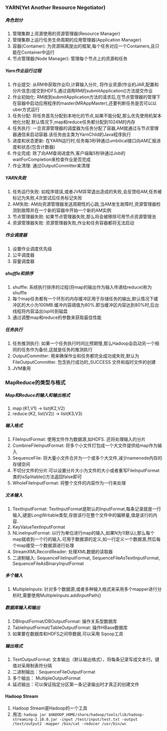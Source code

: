 ### YARN(Yet Another Resource Negotiator)
##### 角色划分
1. 管理集群上资源使用的资源管理器(Resource Manager)
2. 管理集群上运行任务生命周期的应用管理器(Application Manager)
3. 容器(Container): 为资源隔离提出的框架,每个任务对应一个Containers,且只能在Container中运行
4. 节点管理器(Node Manager): 管理每个节点上的资源和任务

##### Yarn作业运行过程
1. 作业提交: 从RM中获取作业ID,计算输入分片, 将作业资源(作业的JAR,配置和分片信息)提交到HDFS,通过调用RM的submitApplication()方法提交作业
2. 作业初始化: RM收到submitApplication方法的请求后,在节点管理器的管理下在容器中启动应用程序的master(MRAppMaster),还要判断任务是否可以以uber方式运行
3. 任务分配: 将任务首先分配到本地化的节点,如果不能分配,那么优先使用机架本地化分配.默认情况下,map和reduce任务都分配到1024M的内存
4. 任务执行: 一旦资源管理器的调度器为任务分配了容器,AM就通过与节点管理器通信来启动容器.该任务由主类为YarnChild的Java程序执行
5. 进度和状态更新: 在YARN运行时,任务每3秒钟通过umbilical接口向AM汇报进度和状态(包含计数器)
6. 作业完成: 除了向AM查询进度外,客户端每5秒钟通过Job的waitForCompletion来检查作业是否完成
7. 作业清理: 通过OutputCommitter来清理

##### YARN失败
1. 任务运行失败: 如程序错误,或者JVM异常退出造成的失败,会反馈给AM,任务被标记为失败,4次尝试后任务标记失败
2. AM失败: AM向资源管理器发送周期性的心跳,当AM发生故障时,资源管理器检测到故障并在一个新的容器中开始一个新的AM实例
3. 节点管理器失败: 如果节点管理器失败,那么将会被移除可用节点资源管理池
4. 资源管理器失败: 资源管理器失败,作业和任务容器都将无法启动

##### 作业调度器
1. 设置作业调度优先级
2. 公平调度器
3. 容量调度器

##### shuffle和排序
1. shuffle: 系统执行排序的过程(将map的输出作为输入传递给reduce)称为shuffle
2. 每个map任务都有一个环形的内存缓冲区用于存储任务的输出,默认情况下缓冲区的大小为100MB.缓冲内容阈值为80%.即当缓冲区内容达到80%时,后台线程将内容溢出(spill)到磁盘
3. 通过调整map和reduce的参数来获取最佳性能

##### 任务执行
1. 任务推测执行: 如果一个任务执行时间比预期慢,那么Hadoop会启动另一个相同的任务作为备份,这就是任务的推测执行
2. OutputCommitter: 用来确保作业和任务都完全成功或失败,默认为FileOutputCommitter. 包含执行成功的_SUCCESS 文件和临时文件的创建
3. JVM重用

### MapReduce的类型与格式
##### Map和Reduce的输入和输出格式
1. map:(K1,V1) -> list(K2,V2)
2. reduce:(K2, list(V2)) -> list(K3,V3)

##### 输入格式
1. FileInputFormat: 使用文件作为数据源,如HDFS. 还将处理输入的分片
2. CombineFileInputFormat: 将多个小文件打包成一个大文件提供给map作为输入
3. SequenceFile: 将大量小文件合并为一个或多个大文件,减少namenode内存的存储空间
4. 不切分文件的分片:可以设置分片大小为文件的大小或者重写FileInputFormat类的isSplitable()方法返回false即可
5. WholeFileInputFormat: 将整个文件的内容作为一行来处理

##### 文本输入
1. TextInputFormat: TextInputFormat是默认的InputFormat,每条记录就是一行输入,键是LongWritable类型,存放该行在整个文件中的偏移量,值是该行的内容.
2. KeyValueTextInputFormat
3. NLineInputFormat: 以行为单位进行map的输入,如果N为1(默认),那么每个map就收到一个行的输入.可用于数据源的定义,如一行定义一个数据源,然后每个map接受一个数据源进行处理
4. StreamXMLRecordReader: 处理XML数据的读取器
5. 二进制输入: SequenceFileInputFormat, SequenceFileAsTextInputFormat, SequenceFileAsBinaryInputFormat

##### 多个输入
1. MultipleInputs: 针对多个数据源,或者多种输入格式来采用多个mapper进行分析时,需要使用MultipleInputs.addInputPath()

##### 数据库输入和输出
1. DBInputFormat/DBOutputFormat: 操作关系型数据库
2. TableInputFormat/TableOutputFormat: 操作HBase数据库
3. 如果要在数据库和HDFS之间导数据,可以采用 Sqoop工具

##### 输出格式
1. TextOutputFormat: 文本输出（默认输出格式），将每条记录写成文本行。键值对采用制表符分隔
2. 二进制输出：SequenceFileOutputFormat
3. 多个输出： MultipleOutputFormat
4. 延迟输出：可以保证指定分区第一条记录输出时才真正的创建文件

#### Hadoop Stream
1. Hadoop Stream是Hadoop的一个工具
2. 用法: `hadoop jar $HADOOP_HOME/share/hadoop/tools/lib/hadoop-streaming-2.10.0.jar -input /test/input/test.txt -output /test/output2 -mapper /bin/cat -reducer /usr/bin/wc`